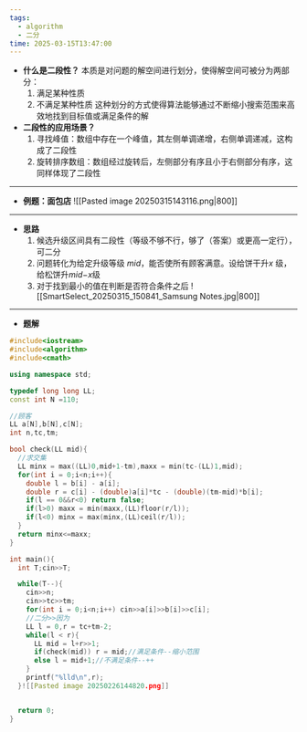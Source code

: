 ```yaml
---
tags:
  - algorithm
  - 二分
time: 2025-03-15T13:47:00
---
```

- **什么是二段性？**
	本质是对问题的解空间进行划分，使得解空间可被分为两部分：
	1. 满足某种性质
	2. 不满足某种性质
	这种划分的方式使得算法能够通过不断缩小搜索范围来高效地找到目标值或满足条件的解
- **二段性的应用场景？**
	1. 寻找峰值：数组中存在一个峰值，其左侧单调递增，右侧单调递减，这构成了二段性
	2. 旋转排序数组：数组经过旋转后，左侧部分有序且小于右侧部分有序，这同样体现了二段性
---
- **例题：面包店**
	![[Pasted image 20250315143116.png|800]]
---
- **思路**
	1. 候选升级区间具有二段性（等级不够不行，够了（答案）或更高一定行），可二分 
	2. 问题转化为给定升级等级 $mid$，能否使所有顾客满意。设给饼干升$x$ 级，给松饼升$mid$−$x$级
	3. 对于找到最小的值在判断是否符合条件之后
	![[SmartSelect_20250315_150841_Samsung Notes.jpg|800]]
---
- **题解**
```cpp
#include<iostream>
#include<algorithm>
#include<cmath>

using namespace std;

typedef long long LL;
const int N =110;

//顾客
LL a[N],b[N],c[N];
int n,tc,tm;

bool check(LL mid){
  //求交集
  LL minx = max((LL)0,mid+1-tm),maxx = min(tc-(LL)1,mid);
  for(int i = 0;i<n;i++){
    double l = b[i] - a[i];
    double r = c[i] - (double)a[i]*tc - (double)(tm-mid)*b[i];
    if(l == 0&&r<0) return false;
    if(l>0) maxx = min(maxx,(LL)floor(r/l));
    if(l<0) minx = max(minx,(LL)ceil(r/l));
  }
  return minx<=maxx;
}

int main(){
  int T;cin>>T;

  while(T--){
    cin>>n;
    cin>>tc>>tm;
    for(int i = 0;i<n;i++) cin>>a[i]>>b[i]>>c[i];
    //二分>>因为
    LL l = 0,r = tc+tm-2;
    while(l < r){
      LL mid = l+r>>1;
      if(check(mid)) r = mid;//满足条件--缩小范围
      else l = mid+1;//不满足条件--++
    }
    printf("%lld\n",r);
  }![[Pasted image 20250226144820.png]]


  return 0;
}
```